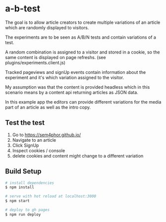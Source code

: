 # a-b-test

The goal is to allow article creators to create multiple variations of an article
which are randomly displayed to visitors.

The experiments are to be seen as A/B/N tests and contain variations of a test.

A random combination is assigned to a visitor and stored in a cookie, so the same
content is displayed on page refreshs. (see plugins/experiments.client.js)

Tracked pageviews and signUp events contain information about the experiment and
it's which variation assigned to the visitor.

My assumption was that the content is provided headless which in this scenario
means by a content api returning articles as JSON data.

In this example app the editors can provide different variations for the media
part of an article as well as the intro copy.

## Test the test
1. Go to https://sem4phor.github.io/
2. Navigate to an article
3. Click SignUp
3. Inspect cookies / console
4. delete cookies and content might change to a different variation

## Build Setup
```bash
# install dependencies
$ npm install

# serve with hot reload at localhost:3000
$ npm start

# deploy to gh pages
$ npm run deploy
```
